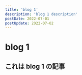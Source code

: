 ```yaml
---
title: 'blog 1'
description: 'blog 1 description'
postDate: 2022-07-01
postUpdate: 2022-07-02
---
```


# blog 1

## これは blog 1 の記事
